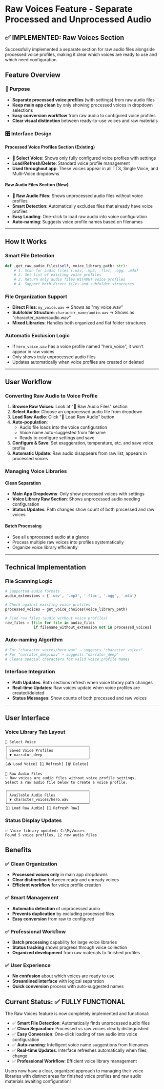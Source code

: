 # Raw Voices Feature - Separate Processed and Unprocessed Audio

## ✅ IMPLEMENTED: Raw Voices Section

Successfully implemented a separate section for raw audio files alongside processed voice profiles, making it clear which voices are ready to use and which need configuration.

## Feature Overview

### 🎯 **Purpose**
- **Separate processed voice profiles** (with settings) from raw audio files
- **Keep main app clean** by only showing processed voices in dropdown selections
- **Easy conversion workflow** from raw audio to configured voice profiles
- **Clear visual distinction** between ready-to-use voices and raw materials

### 🎛️ **Interface Design**

#### **Processed Voice Profiles Section** (Existing)
- **🎯 Select Voice**: Shows only fully configured voice profiles with settings
- **Load/Refresh/Delete**: Standard voice profile management
- **Used throughout app**: These voices appear in all TTS, Single Voice, and Multi-Voice dropdowns

#### **Raw Audio Files Section** (New)
- **🎵 Raw Audio Files**: Shows unprocessed audio files without voice profiles
- **Smart Detection**: Automatically excludes files that already have voice profiles
- **Easy Loading**: One-click to load raw audio into voice configuration
- **Auto-naming**: Suggests voice profile names based on filenames

---

## How It Works

### **Smart File Detection**
```python
def _get_raw_audio_files(self, voice_library_path: str):
    # 1. Scan for audio files (.wav, .mp3, .flac, .ogg, .m4a)
    # 2. Get list of existing voice profiles
    # 3. Return only audio files WITHOUT voice profiles
    # 4. Support both direct files and subfolder structures
```

### **File Organization Support**
- **Direct Files**: `my_voice.wav` → Shows as "my_voice.wav"
- **Subfolder Structure**: `character_name/audio.wav` → Shows as "character_name/audio.wav"
- **Mixed Libraries**: Handles both organized and flat folder structures

### **Automatic Exclusion Logic**
- If `hero_voice.wav` has a voice profile named "hero_voice", it won't appear in raw voices
- Only shows truly unprocessed audio files
- Updates automatically when voice profiles are created or deleted

---

## User Workflow

### **Converting Raw Audio to Voice Profile**

1. **Browse Raw Voices**: Look at "🎵 Raw Audio Files" section
2. **Select Audio**: Choose an unprocessed audio file from dropdown
3. **Load Raw Audio**: Click "📁 Load Raw Audio" button
4. **Auto-population**:
   - Audio file loads into the voice configuration
   - Voice name auto-suggested from filename
   - Ready to configure settings and save
5. **Configure & Save**: Set exaggeration, temperature, etc. and save voice profile
6. **Automatic Update**: Raw audio disappears from raw list, appears in processed voices

### **Managing Voice Libraries**

#### **Clean Separation**
- **Main App Dropdowns**: Only show processed voices with settings
- **Voice Library Raw Section**: Shows unprocessed audio needing configuration
- **Status Updates**: Path changes show count of both processed and raw voices

#### **Batch Processing**
- See all unprocessed audio at a glance
- Process multiple raw voices into profiles systematically
- Organize voice library efficiently

---

## Technical Implementation

### **File Scanning Logic**
```python
# Supported audio formats
audio_extensions = {'.wav', '.mp3', '.flac', '.ogg', '.m4a'}

# Check against existing voice profiles
processed_voices = get_voice_choices(voice_library_path)

# Find raw files (audio without voice profiles)
raw_files = [file for file in audio_files 
             if filename_without_extension not in processed_voices]
```

### **Auto-naming Algorithm**
```python
# For "character_voices/hero.wav" → suggests "character_voices"
# For "narrator_deep.wav" → suggests "narrator_deep"
# Cleans special characters for valid voice profile names
```

### **Interface Integration**
- **Path Updates**: Both sections refresh when voice library path changes
- **Real-time Updates**: Raw voices update when voice profiles are created/deleted
- **Status Messages**: Show counts of both processed and raw voices

---

## User Interface

### **Voice Library Tab Layout**
```
🎯 Select Voice
┌─────────────────────────────────────┐
│ Saved Voice Profiles                │
│ ▼ narrator_deep                     │
└─────────────────────────────────────┘
[📥 Load Voice] [🔄 Refresh] [🗑️ Delete]

🎵 Raw Audio Files
💡 Raw voices are audio files without voice profile settings.
Select a raw audio file below to create a voice profile.

┌─────────────────────────────────────┐
│ Available Audio Files               │
│ ▼ character_voices/hero.wav         │
└─────────────────────────────────────┘
[📁 Load Raw Audio] [🔄 Refresh Raw]
```

### **Status Display Updates**
```
✅ Voice library updated: C:\MyVoices
Found 5 voice profiles, 12 raw audio files
```

## Benefits

### ✅ **Clean Organization**
- **Processed voices only** in main app dropdowns
- **Clear distinction** between ready and unready voices
- **Efficient workflow** for voice profile creation

### ✅ **Smart Management**
- **Automatic detection** of unprocessed audio
- **Prevents duplication** by excluding processed files
- **Easy conversion** from raw to configured

### ✅ **Professional Workflow**
- **Batch processing** capability for large voice libraries
- **Status tracking** shows progress through voice collection
- **Organized development** from raw materials to finished profiles

### ✅ **User Experience**
- **No confusion** about which voices are ready to use
- **Streamlined interface** with logical separation
- **Quick conversion** process with auto-suggested names

## Current Status: ✅ FULLY FUNCTIONAL

The Raw Voices feature is now completely implemented and functional:
- ✅ **Smart File Detection**: Automatically finds unprocessed audio files
- ✅ **Clean Separation**: Processed vs raw voices clearly distinguished  
- ✅ **Easy Conversion**: One-click loading of raw audio into voice configuration
- ✅ **Auto-naming**: Intelligent voice name suggestions from filenames
- ✅ **Real-time Updates**: Interface refreshes automatically when files change
- ✅ **Professional Workflow**: Efficient voice library management

Users now have a clear, organized approach to managing their voice libraries with distinct areas for finished voice profiles and raw audio materials awaiting configuration! 